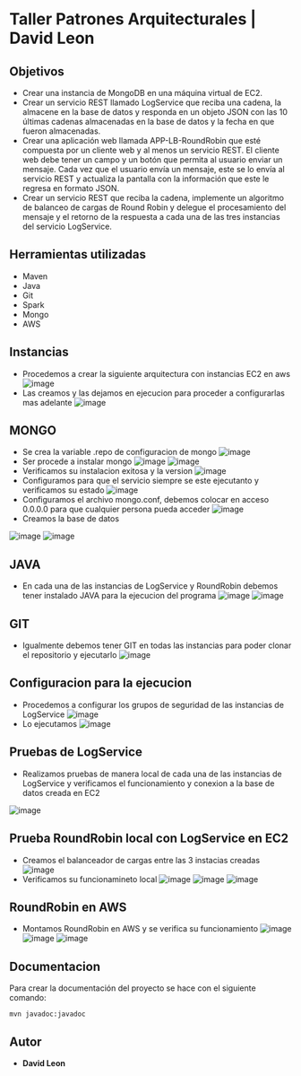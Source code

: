 # Taller Patrones Arquitecturales | David Leon
## Objetivos
- Crear una instancia de MongoDB en una máquina virtual de EC2.
- Crear un servicio REST llamado LogService que reciba una cadena, la almacene en la base de datos y responda en un objeto JSON con las 10 últimas cadenas almacenadas en la base de datos y la fecha en que fueron almacenadas.
- Crear una aplicación web llamada APP-LB-RoundRobin que esté compuesta por un cliente web y al menos un servicio REST. El cliente web debe tener un campo y un botón que permita al usuario enviar un mensaje. Cada vez que el usuario envía un mensaje, este se lo envía al servicio REST y actualiza la pantalla con la información que este le regresa en formato JSON.
- Crear un servicio REST que reciba la cadena, implemente un algoritmo de balanceo de cargas de Round Robin y delegue el procesamiento del mensaje y el retorno de la respuesta a cada una de las tres instancias del servicio LogService.
## Herramientas utilizadas
 - Maven
 - Java 
 - Git 
 - Spark
 - Mongo
 - AWS
 
## Instancias
- Procedemos a crear la siguiente arquitectura con instancias EC2 en aws
![image](https://user-images.githubusercontent.com/98216838/225403398-5aad9dbd-a6b9-448b-80fd-6591b6a01a7a.png)
- Las creamos y las dejamos en ejecucion para proceder a configurarlas mas adelante
![image](https://user-images.githubusercontent.com/98216838/225126701-fe1c33ff-41d5-4617-bfed-7a03ec06f1ae.png)

## MONGO
- Se crea la variable .repo de configuracion de mongo
![image](https://user-images.githubusercontent.com/98216838/224846231-23efd151-1bc7-48ec-9939-ad7d0dcceb11.png)
- Ser procede a instalar mongo
![image](https://user-images.githubusercontent.com/98216838/224846297-e5234caf-3456-4655-bb63-fd121d55ba62.png)
![image](https://user-images.githubusercontent.com/98216838/224846378-936f81e0-ee7a-4720-86a9-7450efa295c4.png)
- Verificamos su instalacion exitosa y la version
![image](https://user-images.githubusercontent.com/98216838/224846428-ae43e6b6-0128-40eb-87c0-842af8b359ed.png)
- Configuramos para que el servicio siempre se este ejecutanto y verificamos su estado
![image](https://user-images.githubusercontent.com/98216838/224846761-66dfe1bd-db28-401d-98fd-a5153ce01b22.png)
- Configuramos el archivo mongo.conf, debemos colocar en acceso 0.0.0.0 para que cualquier persona pueda acceder
![image](https://user-images.githubusercontent.com/98216838/224846951-4c9c996e-2d47-4b5d-a28e-e829bb29c503.png)
- Creamos la base de datos


![image](https://user-images.githubusercontent.com/98216838/224847133-9dad8973-c483-4601-acfc-41c28dd63bbe.png)
![image](https://user-images.githubusercontent.com/98216838/224848308-c95fc145-fc42-4f8a-9281-c66708952cd1.png)

## JAVA
- En cada una de las instancias de LogService y RoundRobin debemos tener instalado JAVA para la ejecucion del programa
![image](https://user-images.githubusercontent.com/98216838/225128369-bb63a893-eea6-4e03-b5e8-2d43f60ca956.png)
![image](https://user-images.githubusercontent.com/98216838/225128540-b4204421-f10c-4994-ab57-8bb68664658f.png)
## GIT
- Igualmente debemos tener GIT en todas las instancias para poder clonar el repositorio y ejecutarlo
![image](https://user-images.githubusercontent.com/98216838/225128738-9053801f-896b-4984-948c-5e2456bb8967.png)
## Configuracion para la ejecucion
- Procedemos a configurar los grupos de seguridad de las instancias de LogService
![image](https://user-images.githubusercontent.com/98216838/225138408-b11342e4-cce3-42e1-b0d6-c9fbef06d3f2.png)
- Lo ejecutamos
![image](https://user-images.githubusercontent.com/98216838/225137651-af29ed72-893f-48db-b72a-8eea7a68056c.png)
## Pruebas de LogService
- Realizamos pruebas de manera local de cada una de las instancias de LogService y verificamos el funcionamiento y conexion a la base de datos creada en EC2

![image](https://user-images.githubusercontent.com/98216838/225138463-d9b7a91c-4f3b-4b25-9b5c-9272729890df.png)
## Prueba RoundRobin local con LogService en EC2
- Creamos el balanceador de cargas entre las 3 instacias creadas
![image](https://user-images.githubusercontent.com/98216838/225186904-4b6884e6-0b77-4632-82f9-67c18f1fce58.png)
- Verificamos su funcionamineto local
![image](https://user-images.githubusercontent.com/98216838/225186858-12d5f759-4199-4327-8920-10747edfdbfe.png)
![image](https://user-images.githubusercontent.com/98216838/225194581-17574ae3-a37a-4875-9f7f-c0705dc9d685.png)
![image](https://user-images.githubusercontent.com/98216838/225194834-a57a1bf1-6d50-4ab5-a5bb-77a906e5fcda.png)
## RoundRobin en AWS
- Montamos RoundRobin en AWS y se verifica su funcionamiento
![image](https://user-images.githubusercontent.com/98216838/225195391-e75cfde6-0f8f-42e3-8217-cbe2b9229ea8.png)
![image](https://user-images.githubusercontent.com/98216838/225195488-e2498f80-df89-4a76-9709-923ffc80d159.png)
![image](https://user-images.githubusercontent.com/98216838/225195775-9aea58d2-cf42-4cc0-9a54-9ad808c15394.png)
## Documentacion

Para crear la documentación del proyecto se hace con el siguiente comando:
    
    mvn javadoc:javadoc
    

## Autor

* **David Leon**
